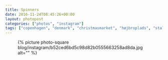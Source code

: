 ```yaml
---
title: Spinners
date: 2016-11-24T08:45:26+00:00
layout: photopost
categories: ["photos", "instagram"]
tags: ["copenhagen", "denmark", "christmasmarket", "højbroplads", "stall"]
---
```


<figure class="photo photo--square">
  {% picture photo-square blog/instagram/b52ced6bd5c98d82b0555663258ad8da.jpg alt="" %}
</figure>


